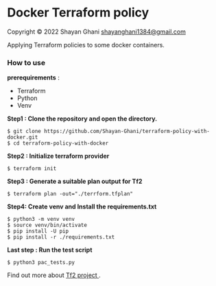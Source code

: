  # Docker Terraform policy

Copyright © 2022 Shayan Ghani shayanghani1384@gmail.com

Applying Terraform policies to some docker containers.

### How to use
**prerequirements** :
-  Terraform
-  Python
- Venv

**Step1 : Clone the repository and open the directory.**
```
$ git clone https://github.com/Shayan-Ghani/terraform-policy-with-docker.git
$ cd terraform-policy-with-docker
```

**Step2 : Initialize terraform provider**

```
$ terraform init
```
**Step3 : Generate a suitable plan output for Tf2**
```shell
$ terraform plan -out="./terrform.tfplan"
```
**Step4: Create venv and Install the requirements.txt**
```
$ python3 -m venv venv
$ source venv/bin/activate
$ pip install -U pip
$ pip install -r ./requirements.txt
```
**Last step : Run the test script**
```
$ python3 pac_tests.py
```
Find out more about [Tf2 project ](https://tf2project.io/).

